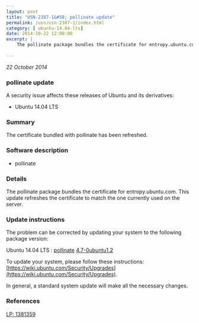 ```yaml
---
layout: post
title: "USN-2387-1&#58; pollinate update"
permalink: /usn/usn-2387-1/index.html
category: [ ubuntu-14.04-lts]
date: 2014-10-22 12:00:00
excerpt: |
    The pollinate package bundles the certificate for entropy.ubuntu.com. This update refreshes the certificate to match the one currently used on the server. 
    
--- 
```

 
 

*22 October 2014*

### pollinate update

A security issue affects these releases of Ubuntu and its derivatives:

* Ubuntu 14.04 LTS

### Summary

The certificate bundled with pollinate has been refreshed. 

### Software description

* pollinate 

### Details

The pollinate package bundles the certificate for entropy.ubuntu.com. This update refreshes the certificate to match the one currently used on the server. 

### Update instructions

The problem can be corrected by updating your system to the following package version:

Ubuntu 14.04 LTS
 : [pollinate](https://launchpad.net/ubuntu/+source/pollinate) <span> [4.7-0ubuntu1.2](https://launchpad.net/ubuntu/+source/pollinate/4.7-0ubuntu1.2) </span> 

To update your system, please follow these instructions: [https://wiki.ubuntu.com/Security/Upgrades](https://wiki.ubuntu.com/Security/Upgrades).

In general, a standard system update will make all the necessary changes. 

### References

 
 [LP: 1381359](https://launchpad.net/bugs/1381359)
 

